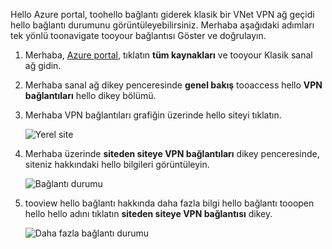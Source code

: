 Hello Azure portal, toohello bağlantı giderek klasik bir VNet VPN ağ geçidi hello bağlantı durumunu görüntüleyebilirsiniz. Merhaba aşağıdaki adımları tek yönlü toonavigate tooyour bağlantısı Göster ve doğrulayın.

1. Merhaba, [Azure portal](http://portal.azure.com), tıklatın **tüm kaynakları** ve tooyour Klasik sanal ağ gidin.
2. Merhaba sanal ağ dikey penceresinde **genel bakış** tooaccess hello **VPN bağlantıları** hello dikey bölümü.
3. Merhaba VPN bağlantıları grafiğin üzerinde hello siteyi tıklatın.

    ![Yerel site](./media/vpn-gateway-verify-connection-azureportal-classic/localsitename.png "local site")
4. Merhaba üzerinde **siteden siteye VPN bağlantıları** dikey penceresinde, siteniz hakkındaki hello bilgileri görüntüleyin.

    ![Bağlantı durumu](./media/vpn-gateway-verify-connection-azureportal-classic/siteconnectstatus.png "Connection status")
5. tooview hello bağlantı hakkında daha fazla bilgi hello bağlantı tooopen hello hello adını tıklatın **siteden siteye VPN bağlantısı** dikey.

    ![Daha fazla bağlantı durumu](./media/vpn-gateway-verify-connection-azureportal-classic/connections4.png "Connection status more info")